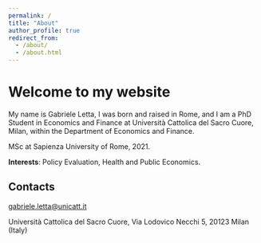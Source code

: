 ```yaml
---
permalink: /
title: "About"
author_profile: true
redirect_from: 
  - /about/
  - /about.html
---
```

Welcome to my website
======


My name is Gabriele Letta, I was born and raised in Rome, and I am a PhD Student in Economics and Finance at Università Cattolica del Sacro Cuore, Milan, within the Department of Economics and Finance. 

MSc at Sapienza University of Rome, 2021.

**Interests**: Policy Evaluation, Health and Public Economics.


Contacts
------
[gabriele.letta@unicatt.it](mailto:gabriele.letta@unicatt.it)

Università Cattolica del Sacro Cuore, Via Lodovico Necchi 5, 20123 Milan (Italy)
